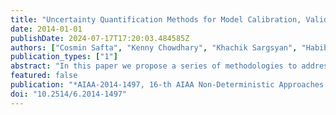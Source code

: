 ```yaml
---
title: "Uncertainty Quantification Methods for Model Calibration, Validation, and Risk Analysis"
date: 2014-01-01
publishDate: 2024-07-17T17:20:03.484585Z
authors: ["Cosmin Safta", "Kenny Chowdhary", "Khachik Sargsyan", "Habib N. Najm", "Bert Debusschere", "Laura Swiler", "Michael Eldred"]
publication_types: ["1"]
abstract: "In this paper we propose a series of methodologies to address the problems in the NASA Langley Multidisciplinary UQ Challenge. A Bayesian approach is employed to characterize and calibrate the epistemic parameters in problem A, while variance-based global sensitivity analysis is proposed for problem B. For problems C and D we propose nested sampling methods for mixed aleatory-epistemic UQ."
featured: false
publication: "*AIAA-2014-1497, 16-th AIAA Non-Deterministic Approaches Conference*"
doi: "10.2514/6.2014-1497"
---
```


